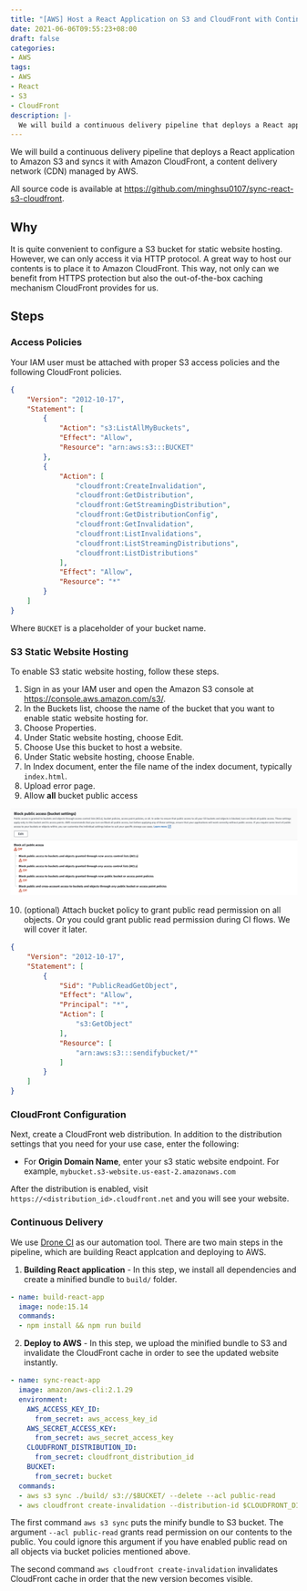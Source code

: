 ```yaml
---
title: "[AWS] Host a React Application on S3 and CloudFront with Continuous Delievery"
date: 2021-06-06T09:55:23+08:00
draft: false
categories:
- AWS
tags:
- AWS
- React
- S3
- CloudFront
description: |-
  We will build a continuous delivery pipeline that deploys a React application to Amazon S3 and syncs it with Amazon CloudFront, a content delivery network (CDN) managed by AWS.
---
```


We will build a continuous delivery pipeline that deploys a React application to Amazon S3 and syncs it with Amazon CloudFront, a content delivery network (CDN) managed by AWS.

All source code is available at https://github.com/minghsu0107/sync-react-s3-cloudfront.
<!--more-->
## Why
It is quite convenient to configure a S3 bucket for static website hosting. However, we can only access it via HTTP protocol. A great way to host our contents is to place it to Amazon CloudFront. This way, not only can we benefit from HTTPS protection but also the out-of-the-box caching mechanism CloudFront provides for us.
## Steps
### Access Policies
Your IAM user must be attached with proper S3 access policies and the following CloudFront policies.
```json
{
    "Version": "2012-10-17",
    "Statement": [
        {
            "Action": "s3:ListAllMyBuckets",
            "Effect": "Allow",
            "Resource": "arn:aws:s3:::BUCKET"
        },
        {
            "Action": [
                "cloudfront:CreateInvalidation",
                "cloudfront:GetDistribution",
                "cloudfront:GetStreamingDistribution",
                "cloudfront:GetDistributionConfig",
                "cloudfront:GetInvalidation",
                "cloudfront:ListInvalidations",
                "cloudfront:ListStreamingDistributions",
                "cloudfront:ListDistributions"
            ],
            "Effect": "Allow",
            "Resource": "*"
        }
    ]
}
```
Where `BUCKET` is a placeholder of your bucket name.
### S3 Static Website Hosting
To enable S3 static website hosting, follow these steps.
1. Sign in as your IAM user and open the Amazon S3 console at https://console.aws.amazon.com/s3/.
2. In the Buckets list, choose the name of the bucket that you want to enable static website hosting for.
3. Choose Properties.
4. Under Static website hosting, choose Edit.
5. Choose Use this bucket to host a website.
6. Under Static website hosting, choose Enable.
7. In Index document, enter the file name of the index document, typically `index.html`.
8. Upload error page.
9. Allow **all** bucket public access

![](/static/images/4VdkGpa.png)

10. (optional) Attach bucket policy to grant public read permission on all objects. Or you could grant public read permission during CI flows. We will cover it later.

```json
{
    "Version": "2012-10-17",
    "Statement": [
        {
            "Sid": "PublicReadGetObject",
            "Effect": "Allow",
            "Principal": "*",
            "Action": [
                "s3:GetObject"
            ],
            "Resource": [
                "arn:aws:s3:::sendifybucket/*"
            ]
        }
    ]
}
```
### CloudFront Configuration
Next, create a CloudFront web distribution. In addition to the distribution settings that you need for your use case, enter the following: 
- For **Origin Domain Name**, enter your s3 static website endpoint. For example, `mybucket.s3-website.us-east-2.amazonaws.com`

After the distribution is enabled, visit `https://<distribution_id>.cloudfront.net` and you will see your website.
### Continuous Delivery
We use [Drone CI](https://www.drone.io) as our automation tool. There are two main steps in the pipeline, which are building React applcation and deploying to AWS.

1. **Building React application** - In this step, we install all dependencies and create a minified bundle to `build/` folder.

```yaml
- name: build-react-app
  image: node:15.14
  commands:
  - npm install && npm run build
```

2. **Deploy to AWS** - In this step, we upload the minified bundle to S3 and invalidate the CloudFront cache in order to see the updated website instantly.

```yaml
- name: sync-react-app
  image: amazon/aws-cli:2.1.29
  environment:
    AWS_ACCESS_KEY_ID: 
      from_secret: aws_access_key_id
    AWS_SECRET_ACCESS_KEY:
      from_secret: aws_secret_access_key
    CLOUDFRONT_DISTRIBUTION_ID:
      from_secret: cloudfront_distribution_id
    BUCKET:
      from_secret: bucket
  commands:
  - aws s3 sync ./build/ s3://$BUCKET/ --delete --acl public-read
  - aws cloudfront create-invalidation --distribution-id $CLOUDFRONT_DISTRIBUTION_ID --paths "/*" 
```
The first command `aws s3 sync` puts the minify bundle to S3 bucket. The argument `--acl public-read` grants read permission on our contents to the public. You could ignore this argument if you have enabled public read on all objects via bucket policies mentioned above.

The second command `aws cloudfront create-invalidation` invalidates CloudFront cache in order that the new version becomes visible.